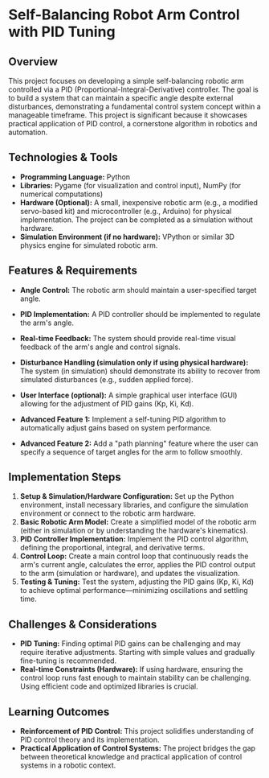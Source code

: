 # Self-Balancing Robot Arm Control with PID Tuning

## Overview

This project focuses on developing a simple self-balancing robotic arm controlled via a PID (Proportional-Integral-Derivative) controller. The goal is to build a system that can maintain a specific angle despite external disturbances, demonstrating a fundamental control system concept within a manageable timeframe.  This project is significant because it showcases practical application of PID control, a cornerstone algorithm in robotics and automation.

## Technologies & Tools

* **Programming Language:** Python
* **Libraries:** Pygame (for visualization and control input), NumPy (for numerical computations)
* **Hardware (Optional):**  A small, inexpensive robotic arm (e.g., a modified servo-based kit) and microcontroller (e.g., Arduino) for physical implementation.  The project can be completed as a simulation without hardware.
* **Simulation Environment (if no hardware):** VPython or similar 3D physics engine for simulated robotic arm.


## Features & Requirements

- **Angle Control:**  The robotic arm should maintain a user-specified target angle.
- **PID Implementation:**  A PID controller should be implemented to regulate the arm's angle.
- **Real-time Feedback:** The system should provide real-time visual feedback of the arm's angle and control signals.
- **Disturbance Handling (simulation only if using physical hardware):**  The system (in simulation) should demonstrate its ability to recover from simulated disturbances (e.g., sudden applied force).
- **User Interface (optional):** A simple graphical user interface (GUI) allowing for the adjustment of PID gains (Kp, Ki, Kd).

- **Advanced Feature 1:**  Implement a self-tuning PID algorithm to automatically adjust gains based on system performance.
- **Advanced Feature 2:** Add a "path planning" feature where the user can specify a sequence of target angles for the arm to follow smoothly.


## Implementation Steps

1. **Setup & Simulation/Hardware Configuration:** Set up the Python environment, install necessary libraries, and configure the simulation environment or connect to the robotic arm hardware.
2. **Basic Robotic Arm Model:** Create a simplified model of the robotic arm (either in simulation or by understanding the hardware's kinematics).
3. **PID Controller Implementation:** Implement the PID control algorithm, defining the proportional, integral, and derivative terms.
4. **Control Loop:** Create a main control loop that continuously reads the arm's current angle, calculates the error, applies the PID control output to the arm (simulation or hardware), and updates the visualization.
5. **Testing & Tuning:** Test the system, adjusting the PID gains (Kp, Ki, Kd) to achieve optimal performance—minimizing oscillations and settling time.


## Challenges & Considerations

- **PID Tuning:** Finding optimal PID gains can be challenging and may require iterative adjustments.  Starting with simple values and gradually fine-tuning is recommended.
- **Real-time Constraints (Hardware):**  If using hardware, ensuring the control loop runs fast enough to maintain stability can be challenging. Using efficient code and optimized libraries is crucial.


## Learning Outcomes

- **Reinforcement of PID Control:** This project solidifies understanding of PID control theory and its implementation.
- **Practical Application of Control Systems:**  The project bridges the gap between theoretical knowledge and practical application of control systems in a robotic context.

